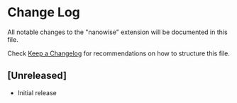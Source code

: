 # Change Log

All notable changes to the "nanowise" extension will be documented in this file.

Check [Keep a Changelog](http://keepachangelog.com/) for recommendations on how to structure this file.

## [Unreleased]

- Initial release
